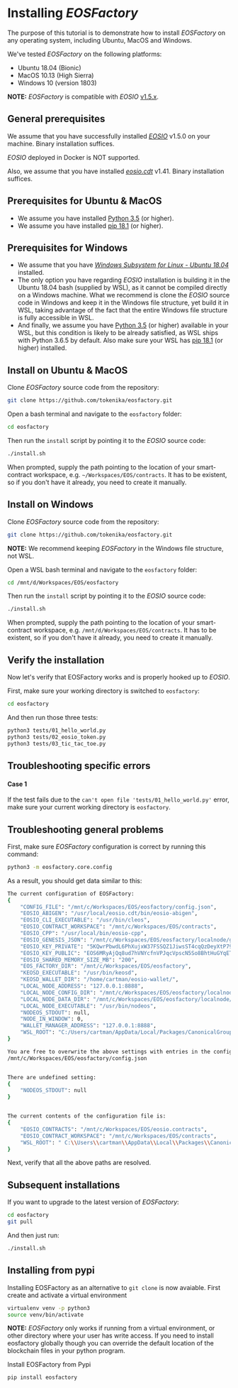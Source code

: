 # Installing *EOSFactory*

The purpose of this tutorial is to demonstrate how to install *EOSFactory* on any operating system, including Ubuntu, MacOS and Windows.

We've tested *EOSFactory* on the following platforms:

- Ubuntu 18.04 (Bionic)
- MacOS 10.13 (High Sierra)
- Windows 10 (version 1803)

**NOTE:** *EOSFactory* is compatible with *EOSIO* [v1.5.x](https://github.com/EOSIO/eos/releases/tag/v1.5.0).

## General prerequisites

We assume that you have successfully installed [*EOSIO*](https://github.com/EOSIO/eos) v1.5.0 on your machine. Binary installation suffices.

*EOSIO* deployed in Docker is NOT supported.

Also, we assume that you have installed [*eosio.cdt*](https://github.com/EOSIO/eosio.cdt) v1.41. Binary installation suffices.

## Prerequisites for Ubuntu & MacOS

* We assume you have installed [Python 3.5](https://www.python.org/downloads/release/python-356/) (or higher).
* We assume you have installed [pip 18.1](https://pypi.org/project/pip/) (or higher).

## Prerequisites for Windows

- We assume that you have [*Windows Subsystem for Linux - Ubuntu 18.04*](https://www.microsoft.com/en-us/p/ubuntu-1804/9n9tngvndl3q) installed.
- The only option you have regarding *EOSIO* installation is building it in the Ubuntu 18.04 bash (supplied by WSL), as it cannot be compiled directly on a Windows machine. What we recommend is clone the *EOSIO* source code in Windows and keep it in the Windows file structure, yet build it in WSL, taking advantage of the fact that the entire Windows file structure is fully accessible in WSL.
- And finally, we assume you have [Python 3.5](https://www.python.org/downloads/release/python-356/) (or higher) available in your WSL, but this condition is likely to be already satisfied, as WSL ships with Python 3.6.5 by default. Also make sure your WSL has [pip 18.1](https://pypi.org/project/pip/) (or higher) installed.

## Install on Ubuntu & MacOS

Clone *EOSFactory* source code from the repository:

```bash
git clone https://github.com/tokenika/eosfactory.git
```

Open a bash terminal and navigate to the `eosfactory` folder:

```bash
cd eosfactory
```

Then run the `install` script by pointing it to the *EOSIO* source code:

```bash
./install.sh
```

When prompted, supply the path pointing to the location of your smart-contract workspace, e.g. `~/Workspaces/EOS/contracts`. It has to be existent, so if you don't have it already, you need to create it manually.

## Install on Windows

Clone *EOSFactory* source code from the repository:

```bash
git clone https://github.com/tokenika/eosfactory.git
```

**NOTE:** We recommend keeping *EOSFactory* in the Windows file structure, not WSL.

Open a WSL bash terminal and navigate to the `eosfactory` folder:

```bash
cd /mnt/d/Workspaces/EOS/eosfactory
```

Then run the `install` script by pointing it to the *EOSIO* source code:

```bash
./install.sh
```

When prompted, supply the path pointing to the location of your smart-contract workspace, e.g. `/mnt/d/Workspaces/EOS/contracts`. It has to be existent, so if you don't have it already, you need to create it manually.

## Verify the installation

Now let's verify that EOSFactory works and is properly hooked up to *EOSIO*.

First, make sure your working directory is switched to `eosfactory`:

```bash
cd eosfactory
```

And then run those three tests:

```bash
python3 tests/01_hello_world.py
python3 tests/02_eosio_token.py
python3 tests/03_tic_tac_toe.py
```

## Troubleshooting specific errors

#### Case 1

If the test fails due to the `can't open file 'tests/01_hello_world.py'` error, make sure your current working directory is `eosfactory`.

## Troubleshooting general problems

First, make sure *EOSFactory* configuration is correct by running this command:

```bash
python3 -m eosfactory.core.config
```

As a result, you should get data similar to this:

```bash
The current configuration of EOSFactory:
{
    "CONFIG_FILE": "/mnt/c/Workspaces/EOS/eosfactory/config.json",
    "EOSIO_ABIGEN": "/usr/local/eosio.cdt/bin/eosio-abigen",
    "EOSIO_CLI_EXECUTABLE": "/usr/bin/cleos",
    "EOSIO_CONTRACT_WORKSPACE": "/mnt/c/Workspaces/EOS/contracts",
    "EOSIO_CPP": "/usr/local/bin/eosio-cpp",
    "EOSIO_GENESIS_JSON": "/mnt/c/Workspaces/EOS/eosfactory/localnode/genesis.json",
    "EOSIO_KEY_PRIVATE": "5KQwrPbwdL6PhXujxW37FSSQZ1JiwsST4cqQzDeyXtP79zkvFD3",
    "EOSIO_KEY_PUBLIC": "EOS6MRyAjQq8ud7hVNYcfnVPJqcVpscN5So8BhtHuGYqET5GDW5CV",
    "EOSIO_SHARED_MEMORY_SIZE_MB": "200",
    "EOS_FACTORY_DIR": "/mnt/c/Workspaces/EOS/eosfactory",
    "KEOSD_EXECUTABLE": "/usr/bin/keosd",
    "KEOSD_WALLET_DIR": "/home/cartman/eosio-wallet/",
    "LOCAL_NODE_ADDRESS": "127.0.0.1:8888",
    "LOCAL_NODE_CONFIG_DIR": "/mnt/c/Workspaces/EOS/eosfactory/localnode/",
    "LOCAL_NODE_DATA_DIR": "/mnt/c/Workspaces/EOS/eosfactory/localnode/",
    "LOCAL_NODE_EXECUTABLE": "/usr/bin/nodeos",
    "NODEOS_STDOUT": null,
    "NODE_IN_WINDOW": 0,
    "WALLET_MANAGER_ADDRESS": "127.0.0.1:8888",
    "WSL_ROOT": "C:/Users/cartman/AppData/Local/Packages/CanonicalGroupLimited.UbuntuonWindows_79rhkp1fndgsc/LocalState/rootfs"
}

You are free to overwrite the above settings with entries in the configuration file located here:
/mnt/c/Workspaces/EOS/eosfactory/config.json


There are undefined setting:
{
    "NODEOS_STDOUT": null
}


The current contents of the configuration file is:
{
    "EOSIO_CONTRACTS": "/mnt/c/Workspaces/EOS/eosio.contracts",
    "EOSIO_CONTRACT_WORKSPACE": "/mnt/c/Workspaces/EOS/contracts",
    "WSL_ROOT": " C:\\Users\\cartman\\AppData\\Local\\Packages\\CanonicalGroupLimited.UbuntuonWindows_79rhkp1fndgsc\\LocalState\\rootfs"
}
```

Next, verify that all the above paths are resolved.

## Subsequent installations

If you want to upgrade to the latest version of *EOSFactory*:

```bash
cd eosfactory
git pull
```

And then just run:

```bash
./install.sh
```

## Installing from pypi

Installing EOSFactory as an alternative to `git clone` is now avaiable. First
create and activate a virtual environment
```bash
virtualenv venv -p python3
source venv/bin/activate
```

**NOTE:** *EOSFactory* only works if running from a virtual environment, or
other directory where your user has write access. If you need to install
eosfactory globally though you can override the default location of the
blockchain files in your python program.

Install EOSFactory from Pypi
```bash
pip install eosfactory
```
